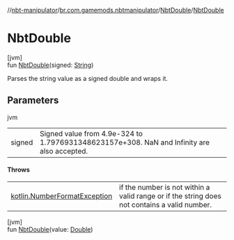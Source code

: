 //[nbt-manipulator](../../../index.md)/[br.com.gamemods.nbtmanipulator](../index.md)/[NbtDouble](index.md)/[NbtDouble](-nbt-double.md)

# NbtDouble

[jvm]\
fun [NbtDouble](-nbt-double.md)(signed: [String](https://kotlinlang.org/api/latest/jvm/stdlib/kotlin/-string/index.html))

Parses the string value as a signed double and wraps it.

## Parameters

jvm

| | |
|---|---|
| signed | Signed value from 4.9e-324 to 1.7976931348623157e+308. NaN and Infinity are also accepted. |

#### Throws

| | |
|---|---|
| [kotlin.NumberFormatException](https://kotlinlang.org/api/latest/jvm/stdlib/kotlin/-number-format-exception/index.html) | if the number is not within a valid range or if the string does not contains a valid number. |

[jvm]\
fun [NbtDouble](-nbt-double.md)(value: [Double](https://kotlinlang.org/api/latest/jvm/stdlib/kotlin/-double/index.html))
